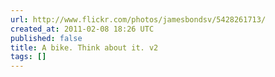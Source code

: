 ```yaml
---
url: http://www.flickr.com/photos/jamesbondsv/5428261713/
created_at: 2011-02-08 18:26 UTC
published: false
title: A bike. Think about it. v2
tags: []
---
```



